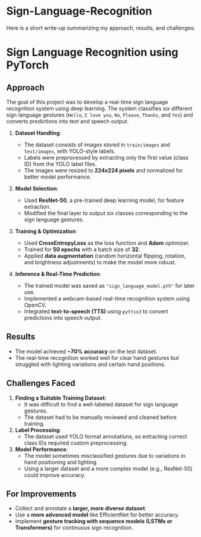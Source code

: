 # Sign-Language-Recognition
Here is a short write-up summarizing my approach, results, and challenges:  

# **Sign Language Recognition using PyTorch**  

## **Approach**  
The goal of this project was to develop a real-time sign language recognition system using deep learning. The system classifies six different sign language gestures (`Hello`, `I love you`, `No`, `Please`, `Thanks`, and `Yes`) and converts predictions into text and speech output.  

1. **Dataset Handling**:  
   - The dataset consists of images stored in `train/images` and `test/images`, with YOLO-style labels.  
   - Labels were preprocessed by extracting only the first value (class ID) from the YOLO label files.  
   - The images were resized to **224x224 pixels** and normalized for better model performance.  

2. **Model Selection**:  
   - Used **ResNet-50**, a pre-trained deep learning model, for feature extraction.  
   - Modified the final layer to output six classes corresponding to the sign language gestures.  

3. **Training & Optimization**:  
   - Used **CrossEntropyLoss** as the loss function and **Adam** optimizer.  
   - Trained for **50 epochs** with a batch size of **32**.  
   - Applied **data augmentation** (random horizontal flipping, rotation, and brightness adjustments) to make the model more robust.  

4. **Inference & Real-Time Prediction**:  
   - The trained model was saved as `"sign_language_model.pth"` for later use.  
   - Implemented a webcam-based real-time recognition system using OpenCV.  
   - Integrated **text-to-speech (TTS)** using `pyttsx3` to convert predictions into speech output.  

## **Results**  
- The model achieved **~70% accuracy** on the test dataset.  
- The real-time recognition worked well for clear hand gestures but struggled with lighting variations and certain hand positions.  

## **Challenges Faced**  
1. **Finding a Suitable Training Dataset**:  
   - It was difficult to find a well-labeled dataset for sign language gestures.  
   - The dataset had to be manually reviewed and cleaned before training.  
2. **Label Processing**:  
   - The dataset used YOLO format annotations, so extracting correct class IDs required custom preprocessing.  
3. **Model Performance**:  
   - The model sometimes misclassified gestures due to variations in hand positioning and lighting.  
   - Using a larger dataset and a more complex model (e.g., ResNet-50) could improve accuracy.  

## **For Improvements**  
- Collect and annotate a **larger, more diverse dataset**.  
- Use a **more advanced model** like EfficientNet for better accuracy.  
- Implement **gesture tracking with sequence models (LSTMs or Transformers)** for continuous sign recognition.  
 
